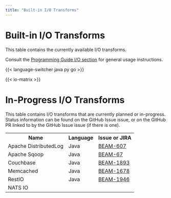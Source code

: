 ```yaml
---
title: "Built-in I/O Transforms"
---
```

<!--
Licensed under the Apache License, Version 2.0 (the "License");
you may not use this file except in compliance with the License.
You may obtain a copy of the License at

http://www.apache.org/licenses/LICENSE-2.0

Unless required by applicable law or agreed to in writing, software
distributed under the License is distributed on an "AS IS" BASIS,
WITHOUT WARRANTIES OR CONDITIONS OF ANY KIND, either express or implied.
See the License for the specific language governing permissions and
limitations under the License.
-->

# Built-in I/O Transforms

This table contains the currently available I/O transforms.

Consult the [Programming Guide I/O section](/documentation/programming-guide#pipeline-io) for general usage instructions.

{{< language-switcher java py go >}}

{{< io-matrix >}}

# In-Progress I/O Transforms

This table contains I/O transforms that are currently planned or in-progress. Status information can be found on the GitHub Issue issue, or on the GitHub PR linked to by the GitHub Issue issue (if there is one).

<table class="table table-bordered">
  <tr>
    <th>Name</th><th>Language</th><th>Issue or JIRA</th>
  </tr>
  <tr>
    <td>Apache DistributedLog</td><td>Java</td>
    <td><a href="https://github.com/apache/beam/issues/18026">BEAM-607</a></td>
  </tr>
  <tr>
    <td>Apache Sqoop</td><td>Java</td>
    <td><a href="https://github.com/apache/beam/issues/17958">BEAM-67</a></td>
  </tr>
  <tr>
    <td>Couchbase</td><td>Java</td>
    <td><a href="https://github.com/apache/beam/issues/18381">BEAM-1893</a></td>
  </tr>
  <tr>
    <td>Memcached</td><td>Java</td>
    <td><a href="https://issues.apache.org/jira/browse/BEAM-1678">BEAM-1678</a></td>
  </tr>
  <tr>
    <td>RestIO</td><td>Java</td>
    <td><a href="https://github.com/apache/beam/issues/18356">BEAM-1946</a></td>
  </tr>
  <tr>
    <td>NATS IO</td><td></td>
    <td></td>
  </tr>
</table>
